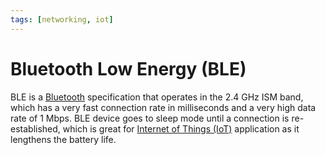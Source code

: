 ```yaml
---
tags: [networking, iot]
---
```


# Bluetooth Low Energy (BLE)

BLE is a [Bluetooth](202304212236.md) specification that operates in the 2.4 GHz
ISM band, which has a very fast connection rate in milliseconds and a very high
data rate of 1 Mbps. BLE device goes to sleep mode until a connection is
re-established, which is great for [Internet of Things (IoT)](202408142322.md)
application as it lengthens the battery life.
